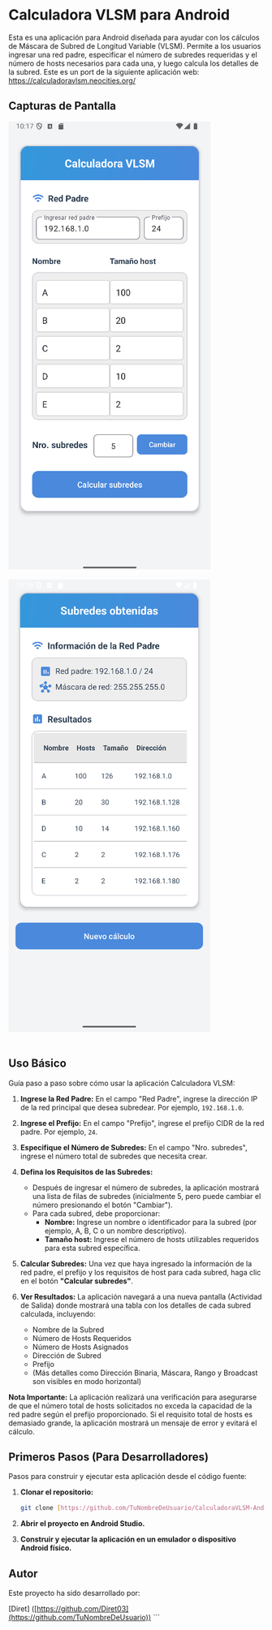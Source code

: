 # Calculadora VLSM para Android

[//]: # ([![Build Status]&#40;https://img.shields.io/badge/Build-Pasando-brightgreen.svg&#41;]&#40;https://example.com/build-status&#41; [![License]&#40;https://img.shields.io/badge/Licencia-MIT-yellow.svg&#41;]&#40;https://opensource.org/licenses/MIT&#41; ## Descripción General)

Esta es una aplicación para Android diseñada para ayudar con los cálculos de Máscara de Subred de Longitud Variable (VLSM). Permite a los usuarios ingresar una red padre, especificar el número de subredes requeridas y el número de hosts necesarios para cada una, y luego calcula los detalles de la subred.
Este es un port de la siguiente aplicación web: https://calculadoravlsm.neocities.org/ 

## Capturas de Pantalla

![img.png](img.png)
<br>
<br>
![img_1.png](img_1.png)
<br>
<br>

## Uso Básico

Guía paso a paso sobre cómo usar la aplicación Calculadora VLSM:

1.  **Ingrese la Red Padre:** En el campo "Red Padre", ingrese la dirección IP de la red principal que desea subredear. Por ejemplo, `192.168.1.0`.

2.  **Ingrese el Prefijo:** En el campo "Prefijo", ingrese el prefijo CIDR de la red padre. Por ejemplo, `24`.

3.  **Especifique el Número de Subredes:** En el campo "Nro. subredes", ingrese el número total de subredes que necesita crear.

4.  **Defina los Requisitos de las Subredes:**
    * Después de ingresar el número de subredes, la aplicación mostrará una lista de filas de subredes (inicialmente 5, pero puede cambiar el número presionando el botón "Cambiar").
    * Para cada subred, debe proporcionar:
        * **Nombre:** Ingrese un nombre o identificador para la subred (por ejemplo, A, B, C o un nombre descriptivo).
        * **Tamaño host:** Ingrese el número de hosts utilizables requeridos para esta subred específica.

5.  **Calcular Subredes:** Una vez que haya ingresado la información de la red padre, el prefijo y los requisitos de host para cada subred, haga clic en el botón **"Calcular subredes"**.

6.  **Ver Resultados:** La aplicación navegará a una nueva pantalla (Actividad de Salida) donde mostrará una tabla con los detalles de cada subred calculada, incluyendo:
    * Nombre de la Subred
    * Número de Hosts Requeridos
    * Número de Hosts Asignados
    * Dirección de Subred
    * Prefijo
    * (Más detalles como Dirección Binaria, Máscara, Rango y Broadcast son visibles en modo horizontal)

**Nota Importante:** La aplicación realizará una verificación para asegurarse de que el número total de hosts solicitados no exceda la capacidad de la red padre según el prefijo proporcionado. Si el requisito total de hosts es demasiado grande, la aplicación mostrará un mensaje de error y evitará el cálculo.

## Primeros Pasos (Para Desarrolladores)

Pasos para construir y ejecutar esta aplicación desde el código fuente:

1.  **Clonar el repositorio:**
    ```bash
    git clone [https://github.com/TuNombreDeUsuario/CalculadoraVLSM-Android.git](https://github.com/Diret03/CalculadoraVLSM-Android.git)
    ```

2.  **Abrir el proyecto en Android Studio.**

3.  **Construir y ejecutar la aplicación en un emulador o dispositivo Android físico.**


## Autor

Este proyecto ha sido desarrollado por:

[Diret] ([https://github.com/Diret03](https://github.com/TuNombreDeUsuario)) ```
